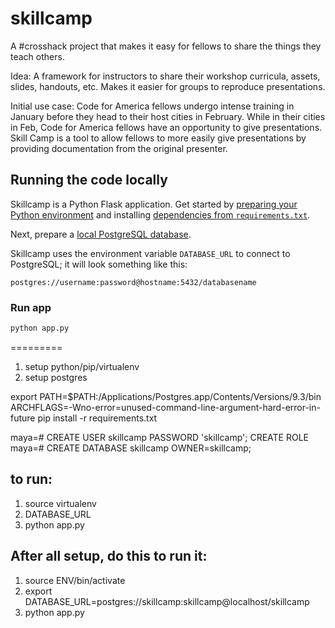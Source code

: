 skillcamp
=========

A #crosshack project that makes it easy for fellows to share the things they teach others.

Idea:
A framework for instructors to share their workshop curricula, assets, slides, handouts, etc. Makes it easier for groups to reproduce presentations.


Initial use case:
Code for America fellows undergo intense training in January before they head to their host cities in February. While in their cities in Feb, Code for America fellows have an opportunity to give presentations. Skill Camp is a tool to allow fellows to more easily give presentations by providing documentation from the original presenter.

## Running the code locally

Skillcamp is a Python Flask application. Get started by [preparing your Python environment](https://github.com/codeforamerica/howto/blob/master/Python-Virtualenv.md) and installing [dependencies from `requirements.txt`](https://github.com/codeforamerica/howto/blob/master/Python-Virtualenv.md#install-packages).

Next, prepare a [local PostgreSQL database](https://github.com/codeforamerica/howto/blob/master/PostgreSQL.md).

Skillcamp uses the environment variable `DATABASE_URL` to connect to PostgreSQL; it will look something like this:

    postgres://username:password@hostname:5432/databasename

### Run app

``` bash
python app.py
```

=========
1. setup python/pip/virtualenv
2. setup postgres

export PATH=$PATH:/Applications/Postgres.app/Contents/Versions/9.3/bin
ARCHFLAGS=-Wno-error=unused-command-line-argument-hard-error-in-future pip install -r requirements.txt

maya=# CREATE USER skillcamp PASSWORD 'skillcamp';
CREATE ROLE
maya=# CREATE DATABASE skillcamp OWNER=skillcamp;


## to run:
1. source virtualenv
2. DATABASE_URL
3. python app.py

## After all setup, do this to run it:
1. source ENV/bin/activate
2. export DATABASE_URL=postgres://skillcamp:skillcamp@localhost/skillcamp
3. python app.py
